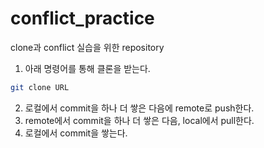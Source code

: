 # conflict_practice
clone과 conflict 실습을 위한 repository

1. 아래 명령어를 통해 클론을 받는다.
```bash
git clone URL
```
2. 로컬에서 commit을 하나 더 쌓은 다음에 remote로 push한다.
3. remote에서 commit을 하나 더 쌓은 다음, local에서 pull한다.
4. 로컬에서 commit을 쌓는다.